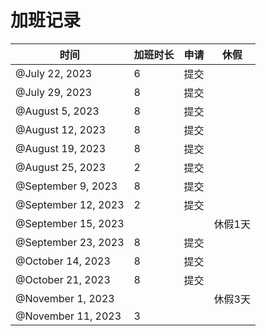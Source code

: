 # 加班记录

| 时间 | 加班时长 | 申请 | 休假 |
| --- | --- | --- | --- |
| @July 22, 2023  | 6 | 提交 |  |
| @July 29, 2023  | 8 | 提交 |  |
| @August 5, 2023  | 8 | 提交 |  |
| @August 12, 2023  | 8 | 提交 |  |
| @August 19, 2023  | 8 | 提交 |  |
| @August 25, 2023  | 2 | 提交 |  |
| @September 9, 2023  | 8 | 提交 |  |
| @September 12, 2023  | 2 | 提交 |  |
| @September 15, 2023  |  |  | 休假1天 |
| @September 23, 2023  | 8 | 提交 |  |
| @October 14, 2023  | 8 | 提交 |  |
| @October 21, 2023  | 8 | 提交 |  |
| @November 1, 2023  |  |  | 休假3天 |
| @November 11, 2023  | 3 |  |  |